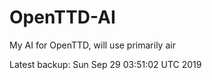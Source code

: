 # OpenTTD-AI
My AI for OpenTTD, will use primarily air

Latest backup: Sun Sep 29 03:51:02 UTC 2019
